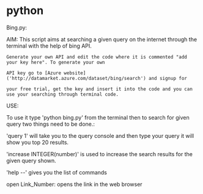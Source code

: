 # python

Bing.py:


  AIM:
    This script aims at searching a given query on the internet through the terminal with the help of bing API.
    
  
    Generate your own API and edit the code where it is commented "add your key here". To generate your own 
    
    API key go to [Azure website]('http://datamarket.azure.com/dataset/bing/search') and signup for 
    
    your free trial, get the key and insert it into the code and you can use your searching through terminal code.
    
    
  USE:
  
   To use it type 'python bing.py' from the terminal then to search for given query two things need to be done.:
  
  'query 1' will take you to the query console and then type your query it will show you top 20 results.
  
   'increase INTEGER(number)' is used to increase the search results for the given query shown.
  
   'help --' gives you the list of commands
  
   open Link_Number: opens the link in the web browser
